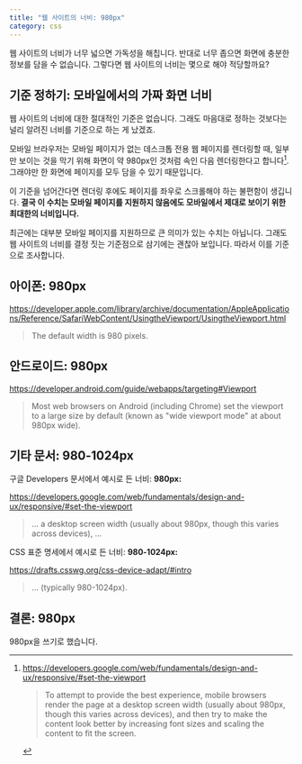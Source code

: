 ```yaml
---
title: "웹 사이트의 너비: 980px"
category: css
---
```


웹 사이트의 너비가 너무 넓으면 가독성을 해칩니다. 반대로 너무 좁으면 화면에 충분한 정보를 담을 수 없습니다. 그렇다면 웹 사이트의 너비는 몇으로 해야 적당할까요?

## 기준 정하기: 모바일에서의 가짜 화면 너비

웹 사이트의 너비에 대한 절대적인 기준은 없습니다. 그래도 마음대로 정하는 것보다는 널리 알려진 너비를 기준으로 하는 게 났겠죠.

모바일 브라우저는 모바일 페이지가 없는 데스크톱 전용 웹 페이지를 렌더링할 때, 일부만 보이는 것을 막기 위해 화면이 약 980px인 것처럼 속인 다음 렌더링한다고 합니다[^set-the-viewport]. 그래야만 한 화면에 페이지를 모두 담을 수 있기 때문입니다.

이 기준을 넘어간다면 렌더링 후에도 페이지를 좌우로 스크롤해야 하는 불편함이 생깁니다. **결국 이 수치는 모바일 페이지를 지원하지 않음에도 모바일에서 제대로 보이기 위한 최대한의 너비입니다.**

최근에는 대부분 모바일 페이지를 지원하므로 큰 의미가 있는 수치는 아닙니다. 그래도 웹 사이트의 너비를 결정 짓는 기준점으로 삼기에는 괜찮아 보입니다. 따라서 이를 기준으로 조사합니다.

[^set-the-viewport]:
    <https://developers.google.com/web/fundamentals/design-and-ux/responsive/#set-the-viewport>

    > To attempt to provide the best experience, mobile browsers render the page at a desktop screen width (usually about 980px, though this varies across devices), and then try to make the content look better by increasing font sizes and scaling the content to fit the screen.

## 아이폰: 980px

<https://developer.apple.com/library/archive/documentation/AppleApplications/Reference/SafariWebContent/UsingtheViewport/UsingtheViewport.html>

> The default width is 980 pixels.

## 안드로이드: 980px

<https://developer.android.com/guide/webapps/targeting#Viewport>

> Most web browsers on Android (including Chrome) set the viewport to a large size by default (known as "wide viewport mode" at about 980px wide).

## 기타 문서: 980-1024px

구글 Developers 문서에서 예시로 든 너비: **980px:**

<https://developers.google.com/web/fundamentals/design-and-ux/responsive/#set-the-viewport>
> ... a desktop screen width (usually about 980px, though this varies across devices), ...

CSS 표준 명세에서 예시로 든 너비: **980-1024px:**

<https://drafts.csswg.org/css-device-adapt/#intro>
> ... (typically 980-1024px).

## 결론: 980px

980px을 쓰기로 했습니다.

